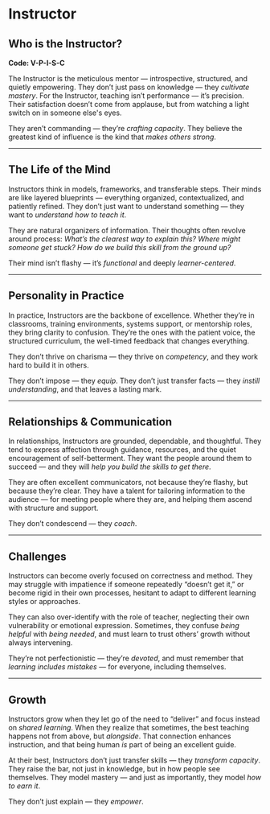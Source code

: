 # Instructor
## Who is the Instructor?
**Code: V-P-I-S-C**

The Instructor is the meticulous mentor — introspective, structured, and quietly empowering. They don’t just pass on knowledge — they *cultivate mastery*. For the Instructor, teaching isn’t performance — it’s precision. Their satisfaction doesn’t come from applause, but from watching a light switch on in someone else's eyes.

They aren’t commanding — they’re *crafting capacity*. They believe the greatest kind of influence is the kind that *makes others strong*.

---

## The Life of the Mind

Instructors think in models, frameworks, and transferable steps. Their minds are like layered blueprints — everything organized, contextualized, and patiently refined. They don’t just want to understand something — they want to *understand how to teach it*.

They are natural organizers of information. Their thoughts often revolve around process: *What’s the clearest way to explain this? Where might someone get stuck? How do we build this skill from the ground up?*

Their mind isn’t flashy — it’s *functional* and deeply *learner-centered*.

---

## Personality in Practice

In practice, Instructors are the backbone of excellence. Whether they’re in classrooms, training environments, systems support, or mentorship roles, they bring clarity to confusion. They’re the ones with the patient voice, the structured curriculum, the well-timed feedback that changes everything.

They don’t thrive on charisma — they thrive on *competency*, and they work hard to build it in others.

They don’t impose — they *equip*. They don’t just transfer facts — they *instill understanding*, and that leaves a lasting mark.

---

## Relationships & Communication

In relationships, Instructors are grounded, dependable, and thoughtful. They tend to express affection through guidance, resources, and the quiet encouragement of self-betterment. They want the people around them to succeed — and they will *help you build the skills to get there*.

They are often excellent communicators, not because they’re flashy, but because they’re clear. They have a talent for tailoring information to the audience — for meeting people where they are, and helping them ascend with structure and support.

They don’t condescend — they *coach*.

---

## Challenges

Instructors can become overly focused on correctness and method. They may struggle with impatience if someone repeatedly “doesn’t get it,” or become rigid in their own processes, hesitant to adapt to different learning styles or approaches.

They can also over-identify with the role of teacher, neglecting their own vulnerability or emotional expression. Sometimes, they confuse *being helpful* with *being needed*, and must learn to trust others’ growth without always intervening.

They’re not perfectionistic — they’re *devoted*, and must remember that *learning includes mistakes* — for everyone, including themselves.

---

## Growth

Instructors grow when they let go of the need to “deliver” and focus instead on *shared learning*. When they realize that sometimes, the best teaching happens not from above, but *alongside*. That connection enhances instruction, and that being human *is* part of being an excellent guide.

At their best, Instructors don’t just transfer skills — they *transform capacity*. They raise the bar, not just in knowledge, but in how people see themselves. They model mastery — and just as importantly, they model *how to earn it*.

They don’t just explain — they *empower*.

